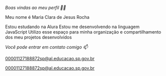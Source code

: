 *Boas vindas ao meu perfil 💙💙*

Meu nome é Maria Clara de Jesus Rocha

Estou estudando na Alura
Estou me desenvolvendo na linguagem JavaScript
Utilizo esse espaço para minha organização e compartilhamento dos meu projetos desenvolvidos

*Você pode entrar em contato comigo 📫*

00001127188872sp@al.educacao.sp.gov.br

00001127188872sp@al.educacao.sp.gov.br
